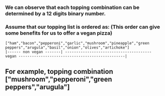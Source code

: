 ### We can observe that each topping combination can be determined by a 12 digits binary number.

### Assume that our topping list is ordered as: (This order can give some benefits for us to offer a vegan pizza)
```
["ham","bacon","pepperoni","garlic","mushroom","pineapple","green peppers","arugula","basil","onion","olives","artichoke"]
|------ non vegan -------| --------------------------------------- vegan ------------------------------------------------|
```
  
## For example, topping combination ["mushroom","pepperoni","green peppers","arugula"]

